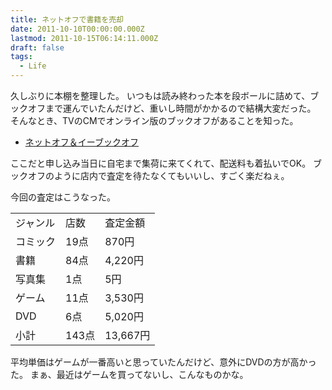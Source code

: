 ```yaml
---
title: ネットオフで書籍を売却
date: 2011-10-10T00:00:00.000Z
lastmod: 2011-10-15T06:14:11.000Z
draft: false
tags:
  - Life
---
```


久しぶりに本棚を整理した。 いつもは読み終わった本を段ボールに詰めて、ブックオフまで運んでいたんだけど、重いし時間がかかるので結構大変だった。 そんなとき、TVのCMでオンライン版のブックオフがあることを知った。

* [ネットオフ＆イーブックオフ](http://www.ebookoff.co.jp/index.jsp)

ここだと申し込み当日に自宅まで集荷に来てくれて、配送料も着払いでOK。 ブックオフのように店内で査定を待たなくてもいいし、すごく楽だねぇ。

今回の査定はこうなった。

|      |      |         |
| ---- | ---- | ------- |
| ジャンル | 店数   | 査定金額    |
| コミック | 19点  | 870円    |
| 書籍   | 84点  | 4,220円  |
| 写真集  | 1点   | 5円      |
| ゲーム  | 11点  | 3,530円  |
| DVD  | 6点   | 5,020円  |
| 小計   | 143点 | 13,667円 |

平均単価はゲームが一番高いと思っていたんだけど、意外にDVDの方が高かった。 まぁ、最近はゲームを買ってないし、こんなものかな。
